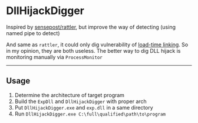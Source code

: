 # DllHijackDigger

Inspired by [sensepost/rattler](https://github.com/sensepost/rattler), but improve the way of detecting (using named pipe to detect) 

And same as `rattler`, it could only dig vulnerability of [load-time linking](https://docs.microsoft.com/en-us/cpp/build/linking-an-executable-to-a-dll?view=msvc-160). So in my opinion, they are both useless. The better way to dig DLL hijack is monitoring manually via `ProcessMonitor` 

***

## Usage

1. Determine the architecture of target program
2. Build the `ExpDll` and `DllHijackDigger` with proper arch
3. Put `DllHijackDigger.exe` and `exp.dll` in a same directory
4. Run `DllHijackDigger.exe C:\full\qualified\path\to\program`